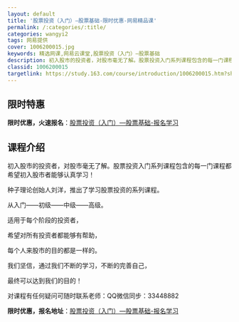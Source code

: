 ```yaml
---
layout: default
title: '股票投资（入门）—股票基础-限时优惠-网易精品课'
permalink: /:categories/:title/
categories: wangyi2
tags: 网易提供
cover: 1006200015.jpg
keywords: 精选网课,网易云课堂,股票投资（入门）—股票基础
description: 初入股市的投资者，对股市毫无了解。股票投资入门系列课程包含的每一门课程都希望初入股市者能够认真学习！种子理论创始人刘洋，
classid: 1006200015
targetlink: https://study.163.com/course/introduction/1006200015.htm?share=1&shareId=1025206652&utm_campaign=share&utm_medium=iphoneShare&utm_source=&utm_u=1025206652
---
```


## 限时特惠

**限时优惠，火速报名**：[股票投资（入门）—股票基础-报名学习](https://study.163.com/course/introduction/1006200015.htm?share=1&shareId=1025206652&utm_campaign=share&utm_medium=iphoneShare&utm_source=&utm_u=1025206652)

## 课程介绍

初入股市的投资者，对股市毫无了解。股票投资入门系列课程包含的每一门课程都希望初入股市者能够认真学习！

种子理论创始人刘洋，推出了学习股票投资的系列课程。

从入门——初级——中级——高级。

适用于每个阶段的投资者，

希望对所有投资者都能够有帮助，

每个人来股市的目的都是一样的。

我们坚信，通过我们不断的学习，不断的完善自己，

最终可以达到我们的目的！

对课程有任何疑问可随时联系老师：QQ微信同步：33448882

**限时优惠，报名地址**：[股票投资（入门）—股票基础-报名学习](https://study.163.com/course/introduction/1006200015.htm?share=1&shareId=1025206652&utm_campaign=share&utm_medium=iphoneShare&utm_source=&utm_u=1025206652)

